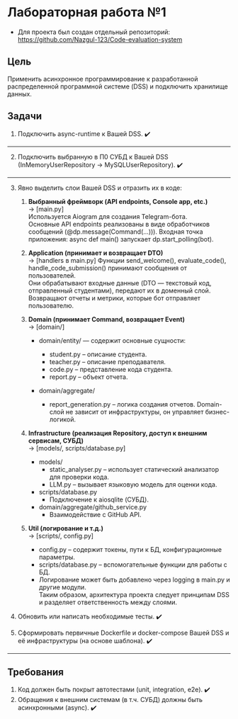 # Лабораторная работа №1 
* Для проекта был создан отдельный репозиторий: https://github.com/Nazgul-123/Code-evaluation-system

## Цель 
Применить асинхронное программирование к разработанной распределенной программной системе (DSS) и подключить хранилище данных.

## Задачи 

1. Подключить async-runtime к Вашей DSS. ✔️  
   
--- 

2. Подключить выбранную в П0 СУБД к Вашей DSS (InMemoryUserRepository -> MySQLUserRepository). ✔️  

--- 

3. Явно выделить слои Вашей DSS и отразить их в коде: 

   1. **Выбранный фреймворк (API endpoints, Console app, etc.)**  
      → [main.py]  
      Используется Aiogram для создания Telegram-бота.  
      Основные API endpoints реализованы в виде обработчиков сообщений (@dp.message(Command(...))).
      Входная точка приложения: async def main() запускает dp.start_polling(bot).

   2. **Application (принимает и возвращает DTO)**  
      →  [handlers в main.py]
      Функции send_welcome(), evaluate_code(), handle_code_submission() принимают сообщения от пользователей.  
      Они обрабатывают входные данные (DTO — текстовый код, отправленный студентами), передают их в доменный слой.
      Возвращают отчеты и метрики, которые бот отправляет пользователю.  

   4. **Domain (принимает Command, возвращает Event)**  
      → [domain/]  
      - domain/entity/ — содержит основные сущности:  
        - student.py – описание студента. 
        - teacher.py – описание преподавателя.
        - code.py – представление кода студента.
        - report.py – объект отчета.

      - domain/aggregate/  
        - report_generation.py – логика создания отчетов.
        Domain-слой не зависит от инфраструктуры, он управляет бизнес-логикой.

   5. **Infrastructure (реализация Repository, доступ к внешним сервисам, СУБД)**  
      → [models/, scripts/database.py]
      - models/
        - static_analyser.py – использует статический анализатор для проверки кода.
        - LLM.py – вызывает языковую модель для оценки кода.
      - scripts/database.py
        - Подключение к aiosqlite (СУБД).
      - domain/aggregate/github_service.py
        - Взаимодействие с GitHub API.

   7. **Util (логирование и т.д.)**  
      → [scripts/, config.py]
      - config.py – содержит токены, пути к БД, конфигурационные параметры.
      - scripts/database.py – вспомогательные функции для работы с БД.
      - Логирование может быть добавлено через logging в main.py и другие модули.  
      Таким образом, архитектура проекта следует принципам DSS и разделяет ответственность между слоями.

4. Обновить или написать необходимые тесты. ✔️  

5. Сформировать первичные Dockerfile и docker-compose Вашей DSS и её инфраструктуры (на основе шаблона). ✔️  

---

## Требования
1. Код должен быть покрыт автотестами (unit, integration, e2e). ✔️  
2. Обращения к внешним системам (в т.ч. СУБД) должны быть асинхронными (async). ✔️  
